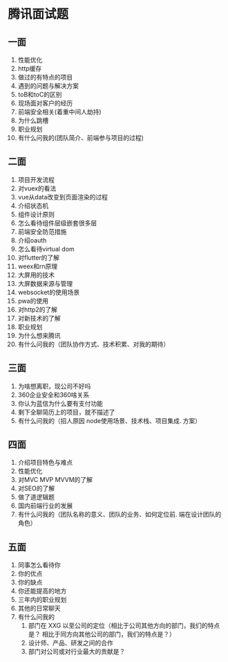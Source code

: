 # 腾讯面试题

## 一面
1. 性能优化
2. http缓存
3. 做过的有特点的项目
4. 遇到的问题与解决方案
5. toB和toC的区别
6. 现场面对客户的经历
7. 前端安全相关(着重中间人劫持)
8. 为什么跳槽
9. 职业规划
10. 有什么问我的(团队简介、前端参与项目的过程)

## 二面
1. 项目开发流程
2. 对vuex的看法
3. vue从data改变到页面渲染的过程
4. 介绍状态机
5. 组件设计原则
6. 怎么看待组件层级嵌套很多层
7. 前端安全防范措施
8. 介绍oauth
9. 怎么看待virtual dom
10. 对flutter的了解
11. weex和rn原理
12. 大屏用的技术
13. 大屏数据来源与管理
14. websocket的使用场景
15. pwa的使用
16. 对http2的了解
17. 对新技术的了解
18. 职业规划
19. 为什么想来腾讯
20. 有什么问我的（团队协作方式、技术积累、对我的期待）


## 三面
1. 为啥想离职，现公司不好吗
2. 360企业安全和360啥关系
3. 你认为蓝信为什么要有支付功能
4. 剩下全聊简历上的项目，就不描述了
5. 有什么问我的（招人原因 node使用场景、技术栈、项目集成. 方案）

## 四面
1. 介绍项目特色与难点
2. 性能优化
3. 对MVC MVP MVVM的了解
4. 对SEO的了解
5. 做了道逻辑题
6. 国内前端行业的发展
7. 有什么问我的（团队名称的意义、团队的业务、如何定位前. 端在设计团队的角色）

## 五面
1. 同事怎么看待你
2. 你的优点
3. 你的缺点
4. 你还能提高的地方
5. 三年内的职业规划
6. 其他的日常聊天
7. 有什么问我的
    1. 部门在 XXG 以至公司的定位（相比于公司其他方向的部门，我们的特点是？  相比于同方向其他公司的部门，我们的特点是？）
    2. 设计师、产品、研发之间的合作
    3. 部门对公司或对行业最大的贡献是？
